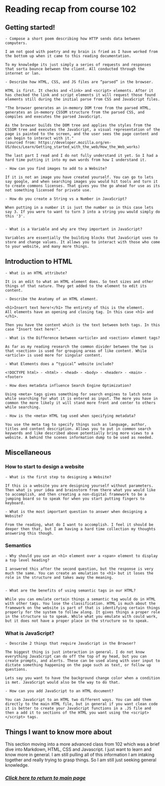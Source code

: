 # **Reading recap from course 102**

## Getting started!

    - Compose a short poem describing how HTTP sends data between computers.

    I am not good with poetry and my brain is fried as I have worked from the bottom up when it came to this reading documentation.

    To my knowledge its just simply a series of requests and responses that sorta bounce between the client. All conducted through the internet or lan.

    - Describe how HTML, CSS, and JS files are “parsed” in the browser.

    HTML is first. It checks and <link> and <script> elements. After it has checked the link and script elements it will request those found elements still during the initial parse from CSS and JavaScript files.

    "The browser generates an in-memory DOM tree from the parsed HTML, generates an in-memory CSSOM structure from the parsed CSS, and compiles and executes the parsed JavaScript.

    As the browser builds the DOM tree and applies the styles from the CSSOM tree and executes the JavaScript, a visual representation of the page is painted to the screen, and the user sees the page content and can begin to interact with it."
    (sourced from: https://developer.mozilla.org/en-US/docs/Learn/Getting_started_with_the_web/How_the_Web_works)

    The last part I read and I do not fully understand it yet. So I had a hard time putting it into my own words from how I understand it.

    - How can you find images to add to a Website?

    If it is not an image you have created yourself. You can go to lets say google, and when searching images you would hit tools and turn it to create commons licenses. That gives you the go ahead for use as its not something licensed for private use.

    - How do you create a String vs a Number in JavaScript?

    When putting in a number it is just the number so in this case lets say 3. If you were to want to turn 3 into a string you would simply do this '3'.


    - What is a Variable and why are they important in JavaScript?

    Variables are essentially the building blocks that JavaScript uses to store and change values. It allows you to interact with those who come to your website, and many more things. 

## Introduction to HTML

    - What is an HTML attribute?

    It is an edit to what an HTML element does. So text sizes and other things of that nature. They get added to the element to edit its content.

    - Describe the Anatomy of an HTML element.

    <h1>Insert text here!</h1> The entirety of this is the element.
    All elements have an opening and closing tag. In this case <h1> and </h1>.

    Then you have the content which is the text between both tags. In this case "Insert text here!".

    - What is the Difference between <article> and <section> element tags?

    As far as my reading research the common divider between the two is that <section> is used for grouping areas of like content. While <article> is used more for singular content.

    - What Elements does a “typical” website include?

    <!DOCTYPE html> - <html> - <head> - <body> - <header> - <main> - <footer>

    - How does metadata influence Search Engine Optimization?

    Using <meta> tags gives something for search engines to latch onto while searching for what it is entered as input. The more you have in common the more likely it will stand more front and center to others while searching.

    - How is the <meta> HTML tag used when specifying metadata?

    You use the meta tag to specify things such as language, author, titles and content description. Allows you to put in common search keywords and like described above potentially bring more views to a website. A behind the scenes information dump to be used as needed.

## Miscellaneous
### How to start to design a website

    - What is the first step to designing a Website?

    If this is a website you are designing yourself without parameters. Then what is your idea and brainstorm from there what you would like to accomplish, and then creating a non-digital framework to be a jumping board so to speak for when you start putting fingers to keyboard.

    - What is the most important question to answer when designing a Website?

    From the reading, what do I want to accomplish. I feel it should be deeper then that, but I am having a hard time collection my thoughts answering this though.

### Semantics
    - Why should you use an <h1> element over a <span> element to display a top level heading?

    I answered this after the second question, but the response is very much the same. You can create an emulation to <h1> but it loses the role in the structure and takes away the meaning.


    - What are the benefits of using semantic tags in our HTML?

    While you can emulate certain things a semantic tag would do in HTML with other tags. You lose the classification. HTML is much about the framework on the website is part of that is identifying certain things properly for the system to follow along. It gives things a proper role in the structure so to speak. While what you emulate with could work, but it does not have a proper place in the structure so to speak.

### What is JavaScript?
    - Describe 2 things that require JavaScript in the Browser?

    The biggest thing is just interaction in general. I do not know everything JavaScript can do off the top of my head, but you can create prompts, and alerts. These can be used along with user input to dictate something happening on the page such as text, or follow up questions.

    Lets say you want to have the background change color when a condition is met. JavaScript would also be the way to do that.

    - How can you add JavaScript to an HTML document?

    You can JavaScript to an HTML two different ways. You can add them directly to the main HTML file, but in general if you want clean code it is better to create your JavaScript functions in a .JS file and then a add it to sections of the HTML you want using the <script></script> tags.

## Things I want to know more about

This section moving into a more advanced class from 102 which was a brief dive into Markdown, HTML, CSS and Javascript. I just want to learn and know more in general. I am still pulling all of this information I am intaking together and really trying to grasp things. So I am still just seeking general knowledge.



### [*Click here to return to main page*](../README.md)
